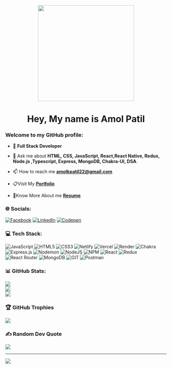 <div align="center">
  <img height="300" src="https://user-images.githubusercontent.com/74038190/241765440-80728820-e06b-4f96-9c9e-9df46f0cc0a5.gif"  />
</div>

<h1 align="center">Hey, My name is Amol Patil</h2>

### Welcome to my GitHub profile:

- 🌱 **Full Stack Developer**

- 📩 Ask me about **HTML, CSS, JavaScript, React,React Native, Redux, Node.js ,Typescript, Express, MongoDB, Chakra-UI, DSA**.

- 📫 How to reach me **amolkpatil22@gmail.com**

- 📋Visit My <a href=https://amolkpatil22.github.io/>**Portfolio**<a>
   
- 📑Know More About me <a href="https://drive.google.com/file/d/18vzsn-FAGw7gB-CG40PUHRzVKZDsgSsc/view?usp=sharing">**Resume**<a>

### 🌐 Socials:
[![Facebook](https://img.shields.io/badge/Facebook-%231877F2.svg?logo=Facebook&logoColor=white)](https://facebook.com/amol.akp.1) [![LinkedIn](https://img.shields.io/badge/LinkedIn-%230077B5.svg?logo=linkedin&logoColor=white)](https://linkedin.com/in/amol-patil-73b82926a) [![Codepen](https://img.shields.io/badge/Codepen-000000?style=for-the-badge&logo=codepen&logoColor=white)](https://codepen.io/Amol-Patil-the-vuer) 
<br>

### 💻 Tech Stack:
![JavaScript](https://img.shields.io/badge/javascript-%23323330.svg?style=for-the-badge&logo=javascript&logoColor=%23F7DF1E) ![HTML5](https://img.shields.io/badge/html5-%23E34F26.svg?style=for-the-badge&logo=html5&logoColor=white) ![CSS3](https://img.shields.io/badge/css3-%231572B6.svg?style=for-the-badge&logo=css3&logoColor=white) ![Netlify](https://img.shields.io/badge/netlify-%23000000.svg?style=for-the-badge&logo=netlify&logoColor=#00C7B7) ![Vercel](https://img.shields.io/badge/vercel-%23000000.svg?style=for-the-badge&logo=vercel&logoColor=white) ![Render](https://img.shields.io/badge/Render-%46E3B7.svg?style=for-the-badge&logo=render&logoColor=white) ![Chakra](https://img.shields.io/badge/chakra-%234ED1C5.svg?style=for-the-badge&logo=chakraui&logoColor=white) ![Express.js](https://img.shields.io/badge/express.js-%23404d59.svg?style=for-the-badge&logo=express&logoColor=%2361DAFB) ![Nodemon](https://img.shields.io/badge/NODEMON-%23323330.svg?style=for-the-badge&logo=nodemon&logoColor=%BBDEAD) ![NodeJS](https://img.shields.io/badge/node.js-6DA55F?style=for-the-badge&logo=node.js&logoColor=white) ![NPM](https://img.shields.io/badge/NPM-%23CB3837.svg?style=for-the-badge&logo=npm&logoColor=white) ![React](https://img.shields.io/badge/react-%2320232a.svg?style=for-the-badge&logo=react&logoColor=%2361DAFB) ![Redux](https://img.shields.io/badge/redux-%23593d88.svg?style=for-the-badge&logo=redux&logoColor=white) ![React Router](https://img.shields.io/badge/React_Router-CA4245?style=for-the-badge&logo=react-router&logoColor=white) ![MongoDB](https://img.shields.io/badge/MongoDB-%234ea94b.svg?style=for-the-badge&logo=mongodb&logoColor=white) ![GIT](https://img.shields.io/badge/Git-fc6d26?style=for-the-badge&logo=git&logoColor=white) ![Postman](https://img.shields.io/badge/Postman-FF6C37?style=for-the-badge&logo=postman&logoColor=white)
<br>

### 📊 GitHub Stats:
![](https://github-readme-stats.vercel.app/api?username=amolkpatil22&theme=highcontrast&hide_border=false&include_all_commits=true&count_private=true)<br/>
![](https://github-readme-streak-stats.herokuapp.com/?user=amolkpatil22&theme=highcontrast&hide_border=false)<br/>
![](https://github-readme-stats.vercel.app/api/top-langs/?username=amolkpatil22&theme=highcontrast&hide_border=false&include_all_commits=true&count_private=true&layout=compact)
<br>

### 🏆 GitHub Trophies
![](https://github-profile-trophy.vercel.app/?username=amolkpatil22&theme=discord&no-frame=false&no-bg=false&margin-w=4)
<br>

### ✍️ Random Dev Quote
![](https://quotes-github-readme.vercel.app/api?type=horizontal&theme=tokyonight)

---
[![](https://visitcount.itsvg.in/api?id=amolkpatil22&icon=3&color=0)](https://visitcount.itsvg.in)

<!-- Proudly created with GPRM ( https://gprm.itsvg.in ) -->
